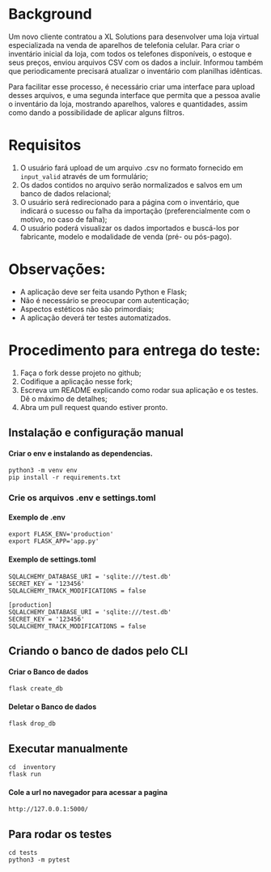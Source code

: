 # Background

Um novo cliente contratou a XL Solutions para desenvolver uma loja virtual especializada na venda de aparelhos de telefonia celular. Para criar o inventário inicial da loja, com todos os telefones disponíveis, o estoque e seus preços, enviou arquivos CSV com os dados a incluir. Informou também que periodicamente precisará atualizar o inventário com planilhas idênticas.

Para facilitar esse processo, é necessário criar uma interface para upload desses arquivos, e uma segunda interface que permita que a pessoa avalie o inventário da loja, mostrando aparelhos, valores e quantidades, assim como dando a possibilidade de aplicar alguns filtros.

# Requisitos

1. O usuário fará upload de um arquivo .csv no formato fornecido em `input_valid` através de um formulário;
2. Os dados contidos no arquivo serão normalizados e salvos em um banco de dados relacional;
3. O usuário será redirecionado para a página com o inventário, que indicará o sucesso ou falha da importação (preferencialmente com o motivo, no caso de falha);
4. O usuário poderá visualizar os dados importados e buscá-los por fabricante, modelo e modalidade de venda (pré- ou pós-pago).

# Observações:

- A aplicação deve ser feita usando Python e Flask;
- Não é necessário se preocupar com autenticação;
- Aspectos estéticos não são primordiais;
- A aplicação deverá ter testes automatizados.

# Procedimento para entrega do teste:

1. Faça o fork desse projeto no github;
2. Codifique a aplicação nesse fork;
3. Escreva um README explicando como rodar sua aplicação e os testes. Dê o máximo de detalhes;
4. Abra um pull request quando estiver pronto.

## Instalação e configuração manual

#### Criar o env e instalando as dependencias.

```
python3 -m venv env
pip install -r requirements.txt
```

### Crie os arquivos .env e settings.toml

#### Exemplo de .env

```
export FLASK_ENV='production'
export FLASK_APP='app.py'
```

#### Exemplo de settings.toml

```
SQLALCHEMY_DATABASE_URI = 'sqlite:///test.db'
SECRET_KEY = '123456'
SQLALCHEMY_TRACK_MODIFICATIONS = false

[production]
SQLALCHEMY_DATABASE_URI = 'sqlite:///test.db'
SECRET_KEY = '123456'
SQLALCHEMY_TRACK_MODIFICATIONS = false

```

## Criando o banco de dados pelo CLI

#### Criar o Banco de dados

```
flask create_db
```

#### Deletar o Banco de dados

```
flask drop_db
```

## Executar manualmente

```
cd  inventory
flask run

```

#### Cole a url no navegador para acessar a pagina

```
http://127.0.0.1:5000/
```

## Para rodar os testes

```
cd tests
python3 -m pytest
```
